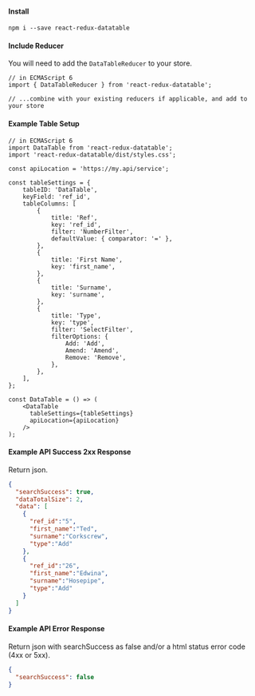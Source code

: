 #### Install
```
npm i --save react-redux-datatable
```

#### Include Reducer
You will need to add the ```DataTableReducer``` to your store.
```
// in ECMAScript 6
import { DataTableReducer } from 'react-redux-datatable';

// ...combine with your existing reducers if applicable, and add to your store
```

#### Example Table Setup
```
// in ECMAScript 6
import DataTable from 'react-redux-datatable';
import 'react-redux-datatable/dist/styles.css';

const apiLocation = 'https://my.api/service';

const tableSettings = {
    tableID: 'DataTable',
    keyField: 'ref_id',
    tableColumns: [
        {
            title: 'Ref',
            key: 'ref_id',
            filter: 'NumberFilter',
            defaultValue: { comparator: '=' },
        },
        {
            title: 'First Name',
            key: 'first_name',
        },
        {
            title: 'Surname',
            key: 'surname',
        },
        {
            title: 'Type',
            key: 'type',
            filter: 'SelectFilter',
            filterOptions: {
                Add: 'Add',
                Amend: 'Amend',
                Remove: 'Remove',
            },
        },
    ],
};

const DataTable = () => (
    <DataTable
      tableSettings={tableSettings}
      apiLocation={apiLocation}
    />
);
```

#### Example API Success 2xx Response
Return json.
```json
{
  "searchSuccess": true,
  "dataTotalSize": 2,
  "data": [
    {
      "ref_id":"5",
      "first_name":"Ted",
      "surname":"Corkscrew",
      "type":"Add"
    },
    {
      "ref_id":"26",
      "first_name":"Edwina",
      "surname":"Hosepipe",
      "type":"Add"
    }
  ]
}
```

#### Example API Error Response
Return json with searchSuccess as false and/or a html status error code (4xx or 5xx).
```json
{
  "searchSuccess": false
}
```
